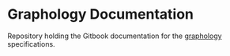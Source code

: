 # Graphology Documentation

Repository holding the Gitbook documentation for the [graphology](https://graphology.github.io) specifications.
